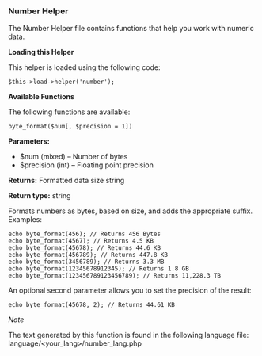 ### Number Helper ###

The Number Helper file contains functions that help you work with numeric data.

**Loading this Helper**

This helper is loaded using the following code:

	$this->load->helper('number');

**Available Functions**

The following functions are available:

	byte_format($num[, $precision = 1])

**Parameters:**	

- $num (mixed) – Number of bytes
- $precision (int) – Floating point precision
 
**Returns:** Formatted data size string

**Return type:** string

Formats numbers as bytes, based on size, and adds the appropriate suffix. Examples:

	echo byte_format(456); // Returns 456 Bytes
	echo byte_format(4567); // Returns 4.5 KB
	echo byte_format(45678); // Returns 44.6 KB
	echo byte_format(456789); // Returns 447.8 KB
	echo byte_format(3456789); // Returns 3.3 MB
	echo byte_format(12345678912345); // Returns 1.8 GB
	echo byte_format(123456789123456789); // Returns 11,228.3 TB

An optional second parameter allows you to set the precision of the result:

	echo byte_format(45678, 2); // Returns 44.61 KB

*Note*

The text generated by this function is found in the following language file: language/<your_lang>/number_lang.php